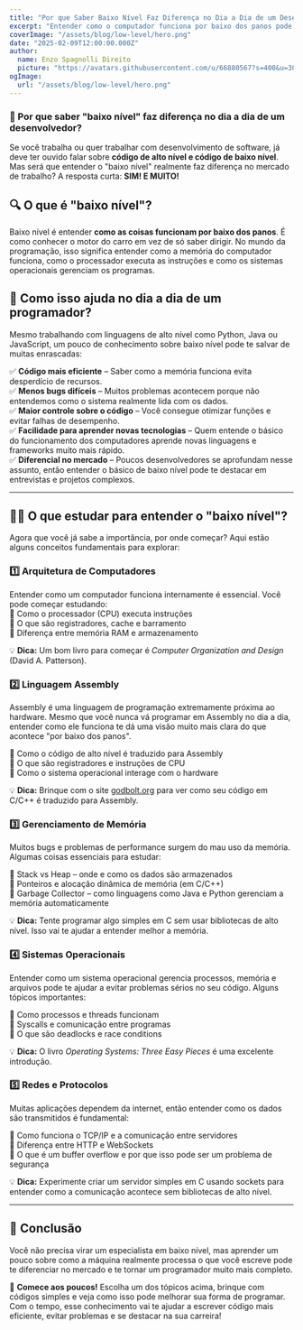 ```yaml
---
title: "Por que Saber Baixo Nível Faz Diferença no Dia a Dia de um Desenvolvedor?"
excerpt: "Entender como o computador funciona por baixo dos panos pode te tornar um programador mais eficiente e valorizado no mercado. Descubra por que e o que estudar para melhorar suas habilidades!"
coverImage: "/assets/blog/low-level/hero.png"
date: "2025-02-09T12:00:00.000Z"
author:
  name: Enzo Spagnolli Direito
  picture: "https://avatars.githubusercontent.com/u/66880567?s=400&u=3028074e2a160c0ceb5b6d162b22c7d264f97a73&v=4"
ogImage:
  url: "/assets/blog/low-level/hero.png"
---
```


### 🚀 Por que saber "baixo nível" faz diferença no dia a dia de um desenvolvedor?

Se você trabalha ou quer trabalhar com desenvolvimento de software, já deve ter ouvido falar sobre **código de alto nível e código de baixo nível**. Mas será que entender o "baixo nível" realmente faz diferença no mercado de trabalho? A resposta curta: **SIM! E MUITO!**

## 🔍 O que é "baixo nível"?

Baixo nível é entender **como as coisas funcionam por baixo dos panos**. É como conhecer o motor do carro em vez de só saber dirigir. No mundo da programação, isso significa entender como a memória do computador funciona, como o processador executa as instruções e como os sistemas operacionais gerenciam os programas.

## 🎯 Como isso ajuda no dia a dia de um programador?

Mesmo trabalhando com linguagens de alto nível como Python, Java ou JavaScript, um pouco de conhecimento sobre baixo nível pode te salvar de muitas enrascadas:

✅ **Código mais eficiente** – Saber como a memória funciona evita desperdício de recursos.  
✅ **Menos bugs difíceis** – Muitos problemas acontecem porque não entendemos como o sistema realmente lida com os dados.  
✅ **Maior controle sobre o código** – Você consegue otimizar funções e evitar falhas de desempenho.  
✅ **Facilidade para aprender novas tecnologias** – Quem entende o básico do funcionamento dos computadores aprende novas linguagens e frameworks muito mais rápido.  
✅ **Diferencial no mercado** – Poucos desenvolvedores se aprofundam nesse assunto, então entender o básico de baixo nível pode te destacar em entrevistas e projetos complexos.

---

## 🧑‍💻 O que estudar para entender o "baixo nível"?

Agora que você já sabe a importância, por onde começar? Aqui estão alguns conceitos fundamentais para explorar:

### 1️⃣ **Arquitetura de Computadores**

Entender como um computador funciona internamente é essencial. Você pode começar estudando:  
🔹 Como o processador (CPU) executa instruções  
🔹 O que são registradores, cache e barramento  
🔹 Diferença entre memória RAM e armazenamento

💡 **Dica:** Um bom livro para começar é _Computer Organization and Design_ (David A. Patterson).

### 2️⃣ **Linguagem Assembly**

Assembly é uma linguagem de programação extremamente próxima ao hardware. Mesmo que você nunca vá programar em Assembly no dia a dia, entender como ele funciona te dá uma visão muito mais clara do que acontece "por baixo dos panos".

🔹 Como o código de alto nível é traduzido para Assembly  
🔹 O que são registradores e instruções de CPU  
🔹 Como o sistema operacional interage com o hardware

💡 **Dica:** Brinque com o site [godbolt.org](https://godbolt.org) para ver como seu código em C/C++ é traduzido para Assembly.

### 3️⃣ **Gerenciamento de Memória**

Muitos bugs e problemas de performance surgem do mau uso da memória. Algumas coisas essenciais para estudar:

🔹 Stack vs Heap – onde e como os dados são armazenados  
🔹 Ponteiros e alocação dinâmica de memória (em C/C++)  
🔹 Garbage Collector – como linguagens como Java e Python gerenciam a memória automaticamente

💡 **Dica:** Tente programar algo simples em C sem usar bibliotecas de alto nível. Isso vai te ajudar a entender melhor a memória.

### 4️⃣ **Sistemas Operacionais**

Entender como um sistema operacional gerencia processos, memória e arquivos pode te ajudar a evitar problemas sérios no seu código. Alguns tópicos importantes:

🔹 Como processos e threads funcionam  
🔹 Syscalls e comunicação entre programas  
🔹 O que são deadlocks e race conditions

💡 **Dica:** O livro _Operating Systems: Three Easy Pieces_ é uma excelente introdução.

### 5️⃣ **Redes e Protocolos**

Muitas aplicações dependem da internet, então entender como os dados são transmitidos é fundamental:

🔹 Como funciona o TCP/IP e a comunicação entre servidores  
🔹 Diferença entre HTTP e WebSockets  
🔹 O que é um buffer overflow e por que isso pode ser um problema de segurança

💡 **Dica:** Experimente criar um servidor simples em C usando sockets para entender como a comunicação acontece sem bibliotecas de alto nível.

---

## 🚀 Conclusão

Você não precisa virar um especialista em baixo nível, mas aprender um pouco sobre como a máquina realmente processa o que você escreve pode te diferenciar no mercado e te tornar um programador muito mais completo.

📌 **Comece aos poucos!** Escolha um dos tópicos acima, brinque com códigos simples e veja como isso pode melhorar sua forma de programar. Com o tempo, esse conhecimento vai te ajudar a escrever código mais eficiente, evitar problemas e se destacar na sua carreira!
